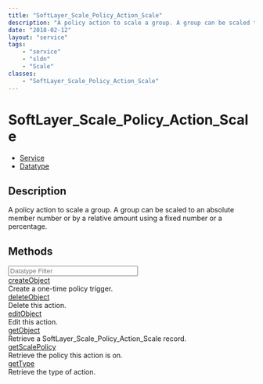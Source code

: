 ```yaml
---
title: "SoftLayer_Scale_Policy_Action_Scale"
description: "A policy action to scale a group. A group can be scaled to an absolute member number or by a relative amount using a fix... "
date: "2018-02-12"
layout: "service"
tags:
    - "service"
    - "sldn"
    - "Scale"
classes:
    - "SoftLayer_Scale_Policy_Action_Scale"
---
```

# SoftLayer_Scale_Policy_Action_Scale
<div id='service-datatype'>
    <ul id='sldn-reference-tabs'>
    <li id='service'> <a href='/reference/services/SoftLayer_Scale_Policy_Action_Scale' >Service</a></li>    <li id='datatype'> <a href='/reference/datatypes/SoftLayer_Scale_Policy_Action_Scale' >Datatype</a></li>
    </ul>
</div>

## Description
A policy action to scale a group. A group can be scaled to an absolute member number or by a relative amount using a fixed number or a percentage. 
        
        
<div id="properties" class="content">
    <h2>Methods</h2>
    <div class="view-filters">
        <div class="clearfix">
            <div class="search-input-box">
                <input placeholder="Datatype Filter" onkeyup="titleSearch(inputId='edit-combine', divId='method-div', elementClass='method-row')" 
                    type="text" id="edit-combine" value="" size="30" maxlength="128" class="form-text">
            </div>
        </div>
    </div>
    <div id="method-div">
            <div class="method-row">
                        <span class='view-field-title'><a href='/reference/services/SoftLayer_Scale_Policy_Action_Scale/createObject'> createObject</a> </span>
            <div class='views-field-body'>Create a one-time policy trigger.</div>
        </div>
            <div class="method-row">
                        <span class='view-field-title'><a href='/reference/services/SoftLayer_Scale_Policy_Action_Scale/deleteObject'> deleteObject</a> </span>
            <div class='views-field-body'>Delete this action.</div>
        </div>
            <div class="method-row">
                        <span class='view-field-title'><a href='/reference/services/SoftLayer_Scale_Policy_Action_Scale/editObject'> editObject</a> </span>
            <div class='views-field-body'>Edit this action.</div>
        </div>
            <div class="method-row">
                        <span class='view-field-title'><a href='/reference/services/SoftLayer_Scale_Policy_Action_Scale/getObject'> getObject</a> </span>
            <div class='views-field-body'>Retrieve a SoftLayer_Scale_Policy_Action_Scale record.</div>
        </div>
            <div class="method-row">
                        <span class='view-field-title'><a href='/reference/services/SoftLayer_Scale_Policy_Action_Scale/getScalePolicy'> getScalePolicy</a> </span>
            <div class='views-field-body'>Retrieve the policy this action is on.</div>
        </div>
            <div class="method-row">
                        <span class='view-field-title'><a href='/reference/services/SoftLayer_Scale_Policy_Action_Scale/getType'> getType</a> </span>
            <div class='views-field-body'>Retrieve the type of action.</div>
        </div>
        </div>
</div>

